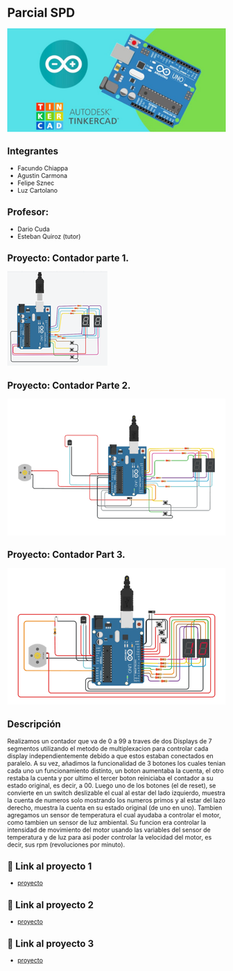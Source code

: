 # Parcial SPD 
![Tinkercad](./img/ArduinoTinkercad.jpg)


## Integrantes 
- Facundo Chiappa
- Agustin Carmona
- Felipe Sznec
- Luz Cartolano

## Profesor:
- Dario Cuda
- Esteban Quiroz (tutor)

## Proyecto: Contador parte 1.
![Tinkercad](./img/Imagen-Circuito.png)


## Proyecto: Contador Parte 2.
![Tinkercad](./img/Imagen-Circuito-2.png)


## Proyecto: Contador Part 3.
![Tinkercad](./img/Imagen-Circuito-3.png)

## Descripción
Realizamos un contador que va de 0 a 99 a traves de dos Displays de 7 segmentos 
utilizando el metodo de multiplexacion para controlar cada display independientemente
debido a que estos estaban conectados en paralelo. A su vez, añadimos la funcionalidad
de 3 botones los cuales tenian cada uno un funcionamiento distinto, un boton aumentaba
la cuenta, el otro restaba la cuenta y por ultimo el tercer boton reiniciaba el contador 
a su estado original, es decir, a 00.
Luego uno de los botones (el de reset), se convierte en un switch deslizable el cual 
al estar del lado izquierdo, muestra la cuenta de numeros solo mostrando los numeros primos y al estar
del lazo derecho, muestra la cuenta en su estado original (de uno en uno).
Tambien agregamos un sensor de temperatura el cual ayudaba a controlar el motor, como tambien un sensor
de luz ambiental. Su funcion era controlar la intensidad de movimiento del motor usando las variables del sensor de temperatura y de luz para asi poder controlar la velocidad del motor, es decir, sus rpm (revoluciones por minuto).

## :robot: Link al proyecto 1
- [proyecto](https://www.tinkercad.com/things/hEDrtjxLvtz)


## :robot: Link al proyecto 2
- [proyecto](https://www.tinkercad.com/things/8OJvJA4DEOB)


## :robot: Link al proyecto 3
- [proyecto](https://www.tinkercad.com/things/jqIIjovwYOX)

